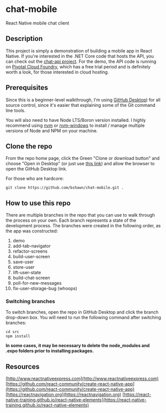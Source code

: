 # chat-mobile
React Native mobile chat client

## Description
This project is simply a demonstration of building a mobile app in React Native.  If you're interested in the .NET Core code that hosts the API, you can check out the [chat-api project](https://github.com/bshawn/chat-api).  For the demo, the API code is running on [Pivotal Cloud Foundry](https://pivotal.io), which has a free trial period and is definitely worth a look, for those interested in cloud hosting.

## Prerequisites
Since this is a beginner-level walkthrough, I'm using [GitHub Desktop](https://desktop.github.com)) for all source control, since it's easier that explaining some of the Git command line tools.

You will also need to have Node LTS/Boron version installed.  I highly recommend using [nvm](https://github.com/creationix/nvm) or [nvm-windows](https://github.com/coreybutler/nvm-windows) to install / manage multiple versions of Node and NPM on your machine.

## Clone the repo
From the repo home page, click the Green "Clone or download button" and choose "Open in Desktop" (or just use [this link](x-github-client://openRepo/https://github.com/bshawn/chat-mobile)) and allow the browser to open the GitHub Desktop link.

For those who are hardcore:
```
git clone https://github.com/bshawn/chat-mobile.git .
```

## How to use this repo
There are multiple branches in the repo that you can use to walk through the process on your own.  Each branch represents a state of the development process.  The branches were created in the following order, as the app was constructed:

1. demo
2. add-tab-navigator
3. refactor-screens
4. build-user-screen
5. save-user
6. store-user
7. lift-user-state
8. build-chat-screen
9. poll-for-new-messages
10. fix-user-storage-bug (whoops)

### Switching branches
To switch branches, open the repo in GitHub Desktop and click the branch drop-down box.  You will need to run the following command after switching branches:
```
cd src
npm install
```
**In some cases, it may be necessary to delete the node_modules and .expo folders prior to installing packages.**

## Resources
[http://www.reactnativeexpress.com](http://www.reactnativeexpress.com)
[https://github.com/react-community/create-react-native-app](https://github.com/react-community/create-react-native-app)
[https://reactnavigation.org](https://reactnavigation.org)
[https://react-native-training.github.io/react-native-elements](https://react-native-training.github.io/react-native-elements)

